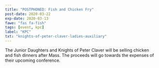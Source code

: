 ```yaml
---
title: "POSTPHONED: Fish and Chicken Fry"
post-date: 2020-03-22
exp-date: 2020-03-13
fawe: "fas fa-fish"
tags: [event, kpc]
label: "KPC"
txt: "knights-of-peter-claver-ladies-auxiliary"
---
```

The Junior Daughters and Knights of Peter Claver will be selling chicken and fish dinners after Mass. The proceeds will go towards the expenses of their upcoming conference.